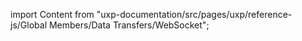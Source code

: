 
import Content from "uxp-documentation/src/pages/uxp/reference-js/Global Members/Data Transfers/WebSocket";

<Content query="product=xd"/>
